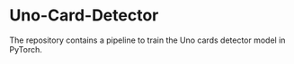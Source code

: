 # Uno-Card-Detector
The repository contains a pipeline to train the Uno cards detector model in PyTorch.
